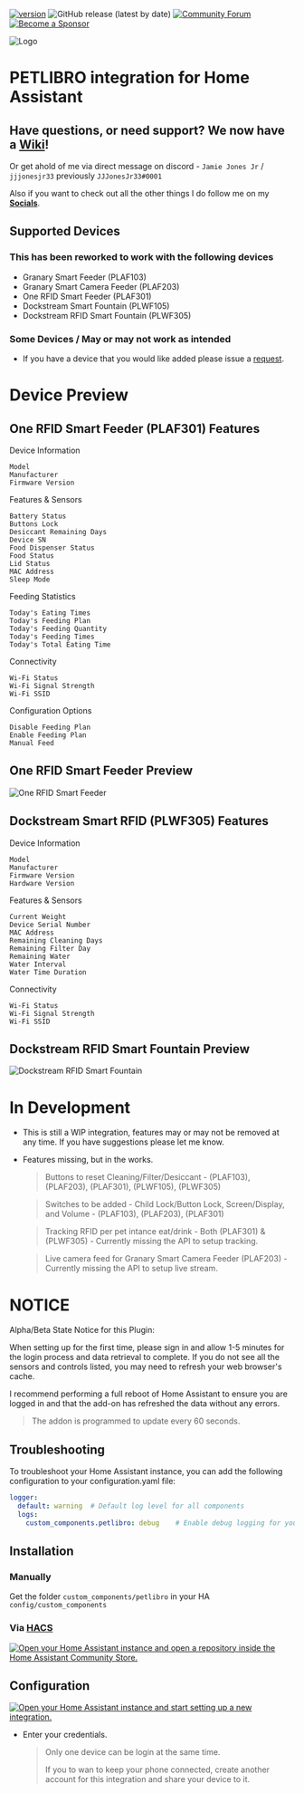 [![version](https://img.shields.io/github/manifest-json/v/jjjonesjr33/petlibro?filename=custom_components%2Fpetlibro%2Fmanifest.json&color=slateblue)](https://github.com/jjjonesjr33/petlibro/releases)
![GitHub release (latest by date)](https://img.shields.io/github/v/release/jjjonesjr33/petlibro)
[![Community Forum](https://img.shields.io/static/v1.svg?label=Community&message=Forum&color=41bdf5&logo=HomeAssistant&logoColor=white)](https://community.home-assistant.io/t/petlibro-cloud-integration-non-tuya-wip/759978)
[![Become a Sponsor](https://img.shields.io/badge/Become%20a%20Sponsor-❤️-black)](https://github.com/sponsors/jjjonesjr33)

![Logo](https://raw.githubusercontent.com/jjjonesjr33/ha_petlibro/master/docs/media/logo.png)

# PETLIBRO integration for Home Assistant

## Have questions, or need support? We now have a [Wiki](https://github.com/jjjonesjr33/petlibro/wiki)!
Or get ahold of me via direct message on discord - `Jamie Jones Jr` / `jjjonesjr33` previously  `JJJonesJr33#0001`

Also if you want to check out all the other things I do follow me on my [**Socials**](https://jjjonesjr33.com/).

## Supported Devices
### This has been reworked to work with the following devices

* Granary Smart Feeder (PLAF103)
* Granary Smart Camera Feeder (PLAF203)
* One RFID Smart Feeder (PLAF301)
* Dockstream Smart Fountain (PLWF105)
* Dockstream RFID Smart Fountain (PLWF305)

### Some Devices / May or may not work as intended

* If you have a device that you would like added please issue a [request](https://github.com/jjjonesjr33/petlibro/issues/new/choose).

# Device Preview

## One RFID Smart Feeder (PLAF301) Features
Device Information

    Model
    Manufacturer
    Firmware Version

Features & Sensors

    Battery Status
    Buttons Lock
    Desiccant Remaining Days
    Device SN
    Food Dispenser Status
    Food Status
    Lid Status
    MAC Address
    Sleep Mode

Feeding Statistics

    Today's Eating Times
    Today's Feeding Plan
    Today's Feeding Quantity
    Today's Feeding Times
    Today's Total Eating Time

Connectivity

    Wi-Fi Status
    Wi-Fi Signal Strength
    Wi-Fi SSID

Configuration Options

    Disable Feeding Plan
    Enable Feeding Plan
    Manual Feed

## One RFID Smart Feeder Preview
![One RFID Smart Feeder](https://github.com/user-attachments/assets/0636003e-04ab-495c-8f28-d032610c9b19)

## Dockstream Smart RFID (PLWF305) Features
Device Information

    Model
    Manufacturer
    Firmware Version
    Hardware Version

Features & Sensors

    Current Weight
    Device Serial Number
    MAC Address
    Remaining Cleaning Days
    Remaining Filter Day
    Remaining Water
    Water Interval
    Water Time Duration

Connectivity

    Wi-Fi Status
    Wi-Fi Signal Strength
    Wi-Fi SSID

## Dockstream RFID Smart Fountain Preview
![Dockstream RFID Smart Fountain](https://github.com/user-attachments/assets/45622291-5eae-4a83-87ea-b98a8749b8f8)

# In Development
* This is still a WIP integration, features may or may not be removed at any time. If you have suggestions please let me know.
- Features missing, but in the works.

  > Buttons to reset Cleaning/Filter/Desiccant - (PLAF103), (PLAF203), (PLAF301), (PLWF105), (PLWF305)

  > Switches to be added - Child Lock/Button Lock, Screen/Display, and Volume - (PLAF103), (PLAF203), (PLAF301)

  > Tracking RFID per pet intance eat/drink - Both (PLAF301) & (PLWF305) - Currently missing the API to setup tracking.

  > Live camera feed for Granary Smart Camera Feeder (PLAF203) - Currently missing the API to setup live stream.

# NOTICE
Alpha/Beta State Notice for this Plugin:

When setting up for the first time, please sign in and allow 1-5 minutes for the login process and data retrieval to complete. If you do not see all the sensors and controls listed, you may need to refresh your web browser's cache.

I recommend performing a full reboot of Home Assistant to ensure you are logged in and that the add-on has refreshed the data without any errors.

  > The addon is programmed to update every 60 seconds.

## Troubleshooting
To troubleshoot your Home Assistant instance, you can add the following configuration to your configuration.yaml file:

```yaml
logger:
  default: warning  # Default log level for all components
  logs:
    custom_components.petlibro: debug    # Enable debug logging for your component
```

## Installation

### Manually

Get the folder `custom_components/petlibro` in your HA `config/custom_components`


### Via [HACS](https://hacs.xyz/)
<a href="https://my.home-assistant.io/redirect/hacs_repository/?owner=jjjonesjr33&repository=petlibro&category=integration" target="_blank"><img src="https://my.home-assistant.io/badges/hacs_repository.svg" alt="Open your Home Assistant instance and open a repository inside the Home Assistant Community Store." /></a>

## Configuration
<a href="https://my.home-assistant.io/redirect/config_flow_start/?domain=petlibro" target="_blank"><img src="https://my.home-assistant.io/badges/config_flow_start.svg" alt="Open your Home Assistant instance and start setting up a new integration." /></a>

- Enter your credentials.

  > Only one device can be login at the same time.
  >
  > If you to wan to keep your phone connected, create another account for this integration and share your device to it.
